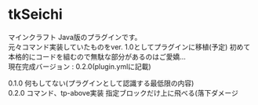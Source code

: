 # tkSeichi
マインクラフト Java版のプラグインです。  
元々コマンド実装していたものをver. 1.0としてプラグインに移植(予定)
初めて本格的にコードを組むので無駄な部分があるのはご愛嬌...  
現在完成バージョン : 0.2.0(plugin.ymlに記載)  

0.1.0 何もしてない(プラグインとして認識する最低限の内容)  
0.2.0 コマンド、tp-above実装 指定ブロックだけ上に飛べる(落下ダメージ
